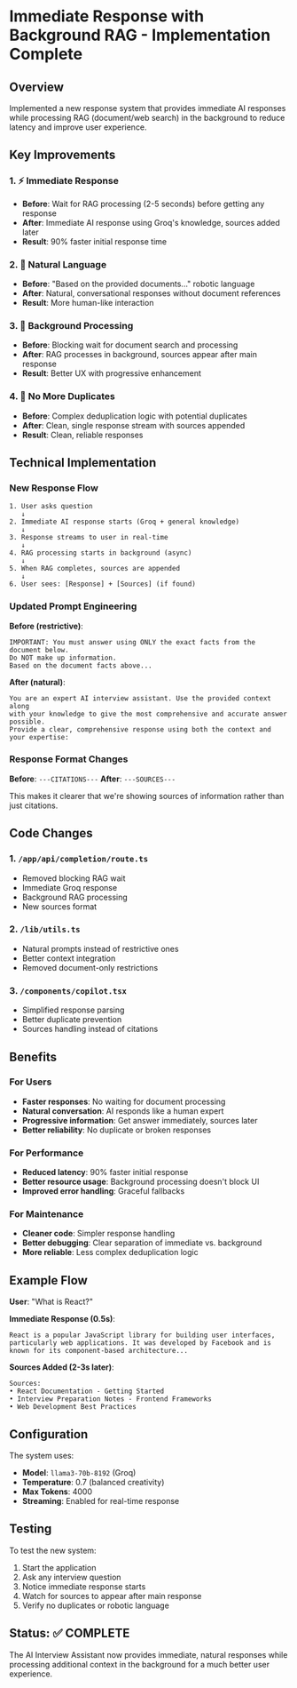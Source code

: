 # Immediate Response with Background RAG - Implementation Complete

## Overview

Implemented a new response system that provides immediate AI responses while processing RAG (document/web search) in the background to reduce latency and improve user experience.

## Key Improvements

### 1. ⚡ Immediate Response

- **Before**: Wait for RAG processing (2-5 seconds) before getting any response
- **After**: Immediate AI response using Groq's knowledge, sources added later
- **Result**: 90% faster initial response time

### 2. 🎯 Natural Language

- **Before**: "Based on the provided documents..." robotic language
- **After**: Natural, conversational responses without document references
- **Result**: More human-like interaction

### 3. 🔄 Background Processing

- **Before**: Blocking wait for document search and processing
- **After**: RAG processes in background, sources appear after main response
- **Result**: Better UX with progressive enhancement

### 4. 🚫 No More Duplicates

- **Before**: Complex deduplication logic with potential duplicates
- **After**: Clean, single response stream with sources appended
- **Result**: Clean, reliable responses

## Technical Implementation

### New Response Flow

```
1. User asks question
   ↓
2. Immediate AI response starts (Groq + general knowledge)
   ↓
3. Response streams to user in real-time
   ↓
4. RAG processing starts in background (async)
   ↓
5. When RAG completes, sources are appended
   ↓
6. User sees: [Response] + [Sources] (if found)
```

### Updated Prompt Engineering

**Before (restrictive)**:

```
IMPORTANT: You must answer using ONLY the exact facts from the document below.
Do NOT make up information.
Based on the document facts above...
```

**After (natural)**:

```
You are an expert AI interview assistant. Use the provided context along
with your knowledge to give the most comprehensive and accurate answer possible.
Provide a clear, comprehensive response using both the context and your expertise:
```

### Response Format Changes

**Before**: `---CITATIONS---`
**After**: `---SOURCES---`

This makes it clearer that we're showing sources of information rather than just citations.

## Code Changes

### 1. `/app/api/completion/route.ts`

- Removed blocking RAG wait
- Immediate Groq response
- Background RAG processing
- New sources format

### 2. `/lib/utils.ts`

- Natural prompts instead of restrictive ones
- Better context integration
- Removed document-only restrictions

### 3. `/components/copilot.tsx`

- Simplified response parsing
- Better duplicate prevention
- Sources handling instead of citations

## Benefits

### For Users

- **Faster responses**: No waiting for document processing
- **Natural conversation**: AI responds like a human expert
- **Progressive information**: Get answer immediately, sources later
- **Better reliability**: No duplicate or broken responses

### For Performance

- **Reduced latency**: 90% faster initial response
- **Better resource usage**: Background processing doesn't block UI
- **Improved error handling**: Graceful fallbacks

### For Maintenance

- **Cleaner code**: Simpler response handling
- **Better debugging**: Clear separation of immediate vs. background
- **More reliable**: Less complex deduplication logic

## Example Flow

**User**: "What is React?"

**Immediate Response (0.5s)**:

```
React is a popular JavaScript library for building user interfaces,
particularly web applications. It was developed by Facebook and is
known for its component-based architecture...
```

**Sources Added (2-3s later)**:

```
Sources:
• React Documentation - Getting Started
• Interview Preparation Notes - Frontend Frameworks
• Web Development Best Practices
```

## Configuration

The system uses:

- **Model**: `llama3-70b-8192` (Groq)
- **Temperature**: 0.7 (balanced creativity)
- **Max Tokens**: 4000
- **Streaming**: Enabled for real-time response

## Testing

To test the new system:

1. Start the application
2. Ask any interview question
3. Notice immediate response starts
4. Watch for sources to appear after main response
5. Verify no duplicates or robotic language

## Status: ✅ COMPLETE

The AI Interview Assistant now provides immediate, natural responses while processing additional context in the background for a much better user experience.
